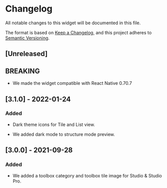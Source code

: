 # Changelog

All notable changes to this widget will be documented in this file.

The format is based on [Keep a Changelog](https://keepachangelog.com/en/1.0.0/), and this project adheres to [Semantic Versioning](https://semver.org/spec/v2.0.0.html).

## [Unreleased]

## BREAKING

-   We made the widget compatible with React Native 0.70.7

## [3.1.0] - 2022-01-24

### Added

-   Dark theme icons for Tile and List view.

-   We added dark mode to structure mode preview.

## [3.0.0] - 2021-09-28

### Added

-   We added a toolbox category and toolbox tile image for Studio & Studio Pro.
